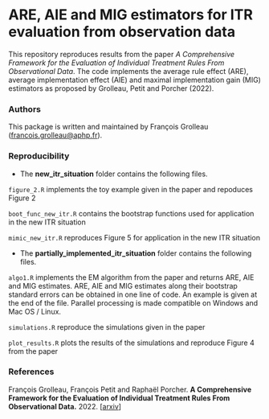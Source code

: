 # ARE, AIE and MIG estimators for ITR evaluation from observation data


This repository reproduces results from the paper *A Comprehensive Framework for the Evaluation of Individual Treatment Rules From Observational Data*.
The code implements the average rule effect (ARE), average implementation effect (AIE) and maximal implementation gain (MIG) 
estimators as proposed by Grolleau, Petit and Porcher (2022). 

### Authors
This package is written and maintained by François Grolleau (francois.grolleau@aphp.fr).

### Reproducibility

- The **new_itr_situation** folder contains the following files.

 `figure_2.R` implements the toy example given in the paper and repoduces Figure 2
 
 `boot_func_new_itr.R` contains the bootstrap functions used for application in the new ITR situation
 
 `mimic_new_itr.R` reproduces Figure 5 for application in the new ITR situation

- The **partially_implemented_itr_situation** folder contains the following files.

`algo1.R` implements the EM algorithm from the paper and returns ARE, AIE and MIG estimates. 
 ARE, AIE and MIG estimates along their bootstrap standard errors can be obtained in one line of code. 
 An example is given at the end of the file. Parallel processing is made compatible on Windows and Mac OS / Linux.

`simulations.R` reproduce the simulations given in the paper

`plot_results.R` plots the results of the simulations and reproduce Figure 4 from the paper

### References
François Grolleau, François Petit and Raphaël Porcher.
<b>A Comprehensive Framework for the Evaluation of Individual Treatment Rules From Observational Data.</b>
2022.
[<a href="https://arxiv.org/">arxiv</a>]
